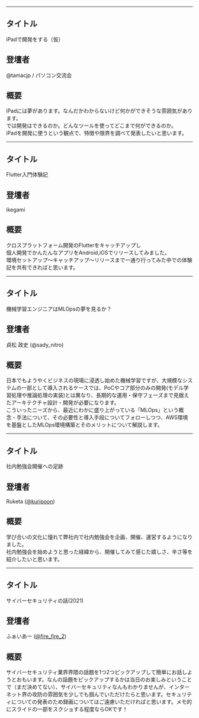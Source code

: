 ***

## タイトル

iPadで開発をする（仮）

## 登壇者

@tamacjp / パソコン交流会

## 概要

iPadには夢があります。なんだかわからないけど何かができそうな雰囲気があります。  
では開発はできるのか。どんなツールを使ってどこまで何ができるのか。  
iPadを開発に使うという観点で、特徴や限界を調べて発表したいと思います。

***

## タイトル

Flutter入門体験記

## 登壇者

ikegami

## 概要

クロスプラットフォーム開発のFlutterをキャッチアップし  
個人開発でかんたんなアプリをAndroid,iOSでリリースしてみました。  
環境セットアップ〜キャッチアップ〜リリースまで一通り行ってみた中での体験記を共有できればと思います。

***

## タイトル

機械学習エンジニアはMLOpsの夢を見るか？

## 登壇者

貞松 政史 (@sady_nitro)

## 概要

日本でもようやくビジネスの現場に浸透し始めた機械学習ですが、大規模なシステムの一部として導入されるケースでは、PoCやコア部分のみの開発(モデル学習処理や推論処理の実装)とは異なり、長期的な運用・保守フェーズまで見据えたアーキテクチャ設計・開発が必要になります。  
こういったニーズから、最近にわかに盛り上がっている「MLOps」という概念・手法について、その必要性と導入手段についてフォローしつつ、AWS環境を基盤としたMLOps環境構築とそのメリットについて解説します。

***

## タイトル

社内勉強会開催への足跡

## 登壇者

Ruketa ([@kuripoon](https://twitter.com/kuripoon))

## 概要

学び合いの文化に憧れて弊社内で社内勉強会を企画、開催、運営するようになりました。  
社内勉強会を始めようと思った経緯から、開催してみて感じた嬉しさ、辛さ等を紹介したいと思います。

***

## タイトル

サイバーセキュリティの話(2021)

## 登壇者

ふぁいあー ([@fire_fire_2](https://twitter.com/fire_fire_2))

## 概要

サイバーセキュリティ業界界隈の話題を1つ2つピックアップして簡単にお話しようとおもいます。なんの話題をピックアップするかは当日のお楽しみということで（まだ決めてない）、サイバーセキュリティなんもわかりませんが、インターネット界の攻防の雰囲気を少しでも掴んでいただけたらと思います。セキュリティについての発表のため録画についてはご遠慮いただければと思います。メモ的にスライドの一部をスクショする程度ならOKです！

